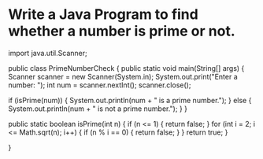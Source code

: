 # Write a Java Program to find whether a number is prime or not.
import java.util.Scanner;

public class PrimeNumberCheck { public static void main(String[] args) { Scanner scanner = new Scanner(System.in); System.out.print("Enter a number: "); int num = scanner.nextInt(); scanner.close();

if (isPrime(num)) {
        System.out.println(num + " is a prime number.");
    } else {
        System.out.println(num + " is not a prime number.");
    }
}

public static boolean isPrime(int n) {
    if (n <= 1) {
        return false;
    }
    for (int i = 2; i <= Math.sqrt(n); i++) {
        if (n % i == 0) {
            return false;
        }
    }
    return true;
}

}
